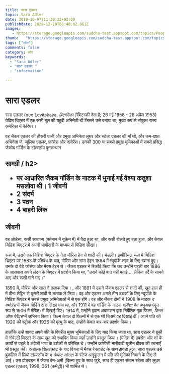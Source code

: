 ```yaml
---
title: सारा एडलर 
topic: Sara Adler
date: 2018-10-07T11:39:22+02:00
publishdate: 2020-12-20T06:48:02.861Z
images: 
   - https://storage.googleapis.com/sudcha-test.appspot.com/topics/People/sara_adler/1.jpeg
thumb:   "https://storage.googleapis.com/sudcha-test.appspot.com/topics/People/sara_adler/thumb.jpeg"
tags: ["लोग"]
comments: false
category: लोग
keywords: 
  - "Sara Adler"
  - "सारा एडलर "
  - "information"

---
```

<h1> सारा एडलर </h1> <p> सारा एडलर (nee Levitskaya, <i> ब्रिटानिका </i> लेविट्स्की देता है; 26 मई 1858 - 28 अप्रैल 1953) येदिश थिएटर में एक रूसी मूल की यहूदी अभिनेत्री थी जिसने उसे बनाया था; मुख्य रूप से संयुक्त राज्य अमेरिका में कैरियर। </p> <p> वह जैकब एडलर की तीसरी पत्नी और प्रमुख अभिनेता लूथर और स्टेला एडलर की माँ थी, और कम-ज्ञात अभिनेता जे, जूलिया एडलर, फ्रांसेस और फ्लोरेंस। उनकी 300 या सबसे प्रमुख भूमिकाओं में सबसे प्रसिद्ध जैकोब गॉर्डिन के टॉल्स्टॉय </i> पुनरुत्थान </i> </p> <h2> सामग्री / h2> <ul> <li> पर आधारित जैकब गॉर्डिन के नाटक में भुनाई गई वेश्या कतुशा मसलोवा थी। 1 जीवनी </li> <li> 2 संदर्भ </li> <li> 3 पठन </li> <li> 4 बाहरी लिंक </li> </ul> <h2> जीवनी </h2> <p> वह ओडेसा, रूसी साम्राज्य (वर्तमान में यूक्रेन में) में पैदा हुआ था, और रूसी बोलते हुए बड़ा हुआ, और केवल यिडिश थिएटर में अपनी भागीदारी के माध्यम से यिडिश सीखा। </p> <p> रूस में, उसने एक यिशिश थिएटर के नेता मौरिस हेन से शादी की। मंडली। इम्पीरियल रूस में यिडिश थिएटर पर 1883 के प्रतिबंध के बाद, मौरिस और सारा हेइन 1884 में न्यूयॉर्क शहर के लिए रवाना हुए। उनके दो बेटे जोसेफ और मैक्स हेइन थे। जैकब एडलर ने रिकॉर्ड किया कि जब उन्होंने पहली बार 1886 के आसपास अपने लंदन के थिएटर में प्रदर्शन किया था, "उसने कोई बात नहीं बताई ... लेकिन पर्दे के सामने आए और रूसी गाने गाए।" </p> <p> 1890 में, मौरिस और सारा ने तलाक दिया। , और 1891 में उसने जैकब एडलर से शादी की, खुद हाल ही में दीना शेट्टिन से दूसरी शादी से तलाक ले लिया। वह और एडलर अगले तीन दशकों के लिए न्यूयॉर्क के यिडिश थिएटर में सबसे प्रमुख अभिनेताओं में से एक होंगे। वह और जैकब दोनों ने 1908 के नाटक <i> द वर्थलेस </i> में जैकब गोर्डिन द्वारा लिखा गया था, और 1911 में वह गॉर्डिन के नाटक <i> एलीशा बेन अबुआह </i> (मूल रूप से 1906 में मंचित) में दिखाई दिए। 1914 में, उन्होंने इवान अब्रामसन द्वारा निर्देशित मूक फिल्म, <i> सिन्स ऑफ पेरेंट्स </i> में अभिनय किया। फिल्म केवल दो फिल्मों में से एक थी जिसमें वह दिखाई दीं। अपने पति की 1920 की स्ट्रोक और 1926 की मृत्यु के बाद, उन्होंने केवल बार-बार प्रदर्शन किया। </p> <p> हालाँकि उन्हें शायद अपने पति के विपरीत मुख्य भूमिकाओं के लिए याद किया जाता था, सारा एडलर ने ब्रूकी में नोवेल्टी थिएटर के साथ खुद को स्थापित किया जहाँ उन्होंने प्रस्तुत किया। (येदिश में) इबसेन और शॉ के कार्यों से पहले वे अंग्रेजी भाषा के दर्शकों से परिचित थे। उन्होंने फ्रांसीसी नारीवादी यूजीन ब्रीक्स की रचनाएँ भी प्रस्तुत कीं। रूडोल्फ शिल्डक्राट के बाद वियना में मैक्स रेनहार्डट के साथ झगड़ा हुआ, सारा एडलर उसे ब्रुकलिन में लियो टॉल्स्टॉय के <i> द क्रेफट सोनटा </i> के स्टेज अनुकूलन में पति की भूमिका निभाने के लिए ले आई। उस प्रोडक्शन में जैकब बेन-अमी (विल्ना ट्रूप के साथ जुड़े, साथ ही एडलर संतान स्टेला और लुथर एडलर (एडलर, 1999, 361 (कमेंट्री)) भी शामिल थे। </p> 